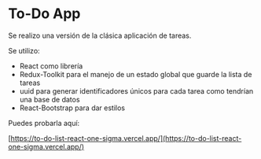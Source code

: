 # To-Do App

Se realizo una versión de la clásica aplicación de tareas.

Se utilizo:

- React como librería
- Redux-Toolkit para el manejo de un estado global que guarde la lista de tareas
- uuid para generar identificadores únicos para cada tarea como tendrían una base de datos
- React-Bootstrap para dar estilos

Puedes probarla aquí:

[https://to-do-list-react-one-sigma.vercel.app/](https://to-do-list-react-one-sigma.vercel.app/)
